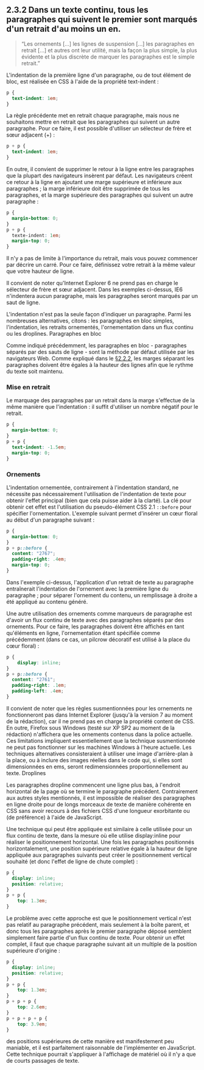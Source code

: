 ## 2.3.2 Dans un texte continu, tous les paragraphes qui suivent le premier sont marqués d'un retrait d'au moins un en.

>  “Les ornements [...] les lignes de suspension [...] les paragraphes en retrait [...] et autres ont leur utilité, mais la façon la plus simple, la plus évidente et la plus discrète de marquer les paragraphes est le simple retrait.”

L'indentation de la première ligne d'un paragraphe, ou de tout élément de bloc, est réalisée en CSS à l'aide de la propriété text-indent :

```css
p {
  text-indent: 1em;
}
```

La règle précédente met en retrait chaque paragraphe, mais nous ne souhaitons mettre en retrait que les paragraphes qui suivent un autre paragraphe. Pour ce faire, il est possible d'utiliser un sélecteur de frère et sœur adjacent (+) :

```css
p + p {
  text-indent: 1em;
}
```

En outre, il convient de supprimer le retour à la ligne entre les paragraphes que la plupart des navigateurs insèrent par défaut. Les navigateurs créent ce retour à la ligne en ajoutant une marge supérieure et inférieure aux paragraphes ; la marge inférieure doit être supprimée de tous les paragraphes, et la marge supérieure des paragraphes qui suivent un autre paragraphe :

```css
p {
  margin-bottom: 0;
}
p + p {
  texte-indent: 1em;
  margin-top: 0;
}
```

Il n'y a pas de limite à l'importance du retrait, mais vous pouvez commencer par décrire un carré. Pour ce faire, définissez votre retrait à la même valeur que votre hauteur de ligne.

Il convient de noter qu'Internet Explorer 6 ne prend pas en charge le sélecteur de frère et sœur adjacent. Dans les exemples ci-dessus, IE6 n'indentera aucun paragraphe, mais les paragraphes seront marqués par un saut de ligne.

L'indentation n'est pas la seule façon d'indiquer un paragraphe. Parmi les nombreuses alternatives, citons : les paragraphes en bloc simples, l'indentation, les retraits ornementés, l'ornementation dans un flux continu ou les droplines.
Paragraphes en bloc

Comme indiqué précédemment, les paragraphes en bloc - paragraphes séparés par des sauts de ligne - sont la méthode par défaut utilisée par les navigateurs Web. Comme expliqué dans le [§2.2.2](2.2.2.md), les marges séparant les paragraphes doivent être égales à la hauteur des lignes afin que le rythme du texte soit maintenu.

### Mise en retrait

Le marquage des paragraphes par un retrait dans la marge s'effectue de la même manière que l'indentation : il suffit d'utiliser un nombre négatif pour le retrait.

```css
p {
  margin-bottom: 0;
}
p + p {
  text-indent: -1.5em;
  margin-top: 0;
}
```

### Ornements

L'indentation ornementée, contrairement à l'indentation standard, ne nécessite pas nécessairement l'utilisation de l'indentation de texte pour obtenir l'effet principal (bien que cela puisse aider à la clarté). La clé pour obtenir cet effet est l'utilisation du pseudo-élément CSS 2.1 `::before` pour spécifier l'ornementation. L'exemple suivant permet d'insérer un cœur floral au début d'un paragraphe suivant :

```css
p {
  margin-bottom: 0;
}
p + p::before { 
  content: "2767"; 
  padding-right: .4em;
  margin-top: 0;
}
```

Dans l'exemple ci-dessus, l'application d'un retrait de texte au paragraphe entraînerait l'indentation de l'ornement avec la première ligne du paragraphe ; pour séparer l'ornement du contenu, un remplissage à droite a été appliqué au contenu généré.

Une autre utilisation des ornements comme marqueurs de paragraphe est d'avoir un flux continu de texte avec des paragraphes séparés par des ornements. Pour ce faire, les paragraphes doivent être affichés en tant qu'éléments en ligne, l'ornementation étant spécifiée comme précédemment (dans ce cas, un pilcrow décoratif est utilisé à la place du cœur floral) :

```css
p { 
    display: inline;
}
p + p::before { 
  content: "2761"; 
  padding-right: .1em;
  padding-left: .4em;
}
```

Il convient de noter que les règles susmentionnées pour les ornements ne fonctionneront pas dans Internet Explorer (jusqu'à la version 7 au moment de la rédaction), car il ne prend pas en charge la propriété content de CSS. En outre, Firefox sous Windows (testé sur XP SP2 au moment de la rédaction) n'affichera que les ornements contenus dans la police actuelle. Ces limitations impliquent essentiellement que la technique susmentionnée ne peut pas fonctionner sur les machines Windows à l'heure actuelle. Les techniques alternatives consisteraient à utiliser une image d'arrière-plan à la place, ou à inclure des images réelles dans le code qui, si elles sont dimensionnées en ems, seront redimensionnées proportionnellement au texte.
Droplines

Les paragraphes dropline commencent une ligne plus bas, à l'endroit horizontal de la page où se termine le paragraphe précédent. Contrairement aux autres styles mentionnés, il est impossible de réaliser des paragraphes en ligne droite pour de longs morceaux de texte de manière cohérente en CSS sans avoir recours à des fichiers CSS d'une longueur exorbitante ou (de préférence) à l'aide de JavaScript.

Une technique qui peut être appliquée est similaire à celle utilisée pour un flux continu de texte, dans la mesure où elle utilise display:inline pour réaliser le positionnement horizontal. Une fois les paragraphes positionnés horizontalement, une position supérieure relative égale à la hauteur de ligne appliquée aux paragraphes suivants peut créer le positionnement vertical souhaité (et donc l'effet de ligne de chute complet) :

```css
p {
  display: inline; 
  position: relative;
}
p + p { 
    top: 1.3em; 
}
```


Le problème avec cette approche est que le positionnement vertical n'est pas relatif au paragraphe précédent, mais seulement à la boîte parent, et donc tous les paragraphes après le premier paragraphe déposé semblent simplement faire partie d'un flux continu de texte. Pour obtenir un effet complet, il faut que chaque paragraphe suivant ait un multiple de la position supérieure d'origine :

```css
p {
  display: inline; 
  position: relative;
}
p + p { 
    top: 1.3em;
}
p + p + p { 
    top: 2.6em;
}
p + p + p + p {
    top: 3.9em; 
}
```
des positions supérieures de cette manière est manifestement peu maniable, et il est parfaitement raisonnable de l'implémenter en JavaScript. Cette technique pourrait s'appliquer à l'affichage de matériel où il n'y a que de courts passages de texte.
